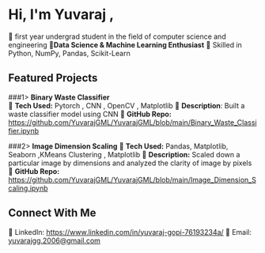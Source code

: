 # Hi, I'm Yuvaraj ,
🔹 first year undergrad student in the field of computer science and engineering
🔹**Data Science & Machine Learning Enthusiast**
🔹 Skilled in Python, NumPy, Pandas, Scikit-Learn  

## Featured Projects  
###1> **Binary Waste Classifier**  
🔹 **Tech Used:**  Pytorch , CNN , OpenCV , Matplotlib
🔹 **Description**: Built a waste classifier model using CNN
🔹 **GitHub Repo:** https://github.com/YuvarajGML/YuvarajGML/blob/main/Binary_Waste_Classifier.ipynb

###2> **Image Dimension Scaling**
🔹 **Tech Used:** Pandas, Matplotlib, Seaborn   ,KMeans Clustering , Matplotlib
🔹 **Description:** Scaled down a particular image by dimensions and analyzed the clarity of image by pixels  
🔹 **GitHub Repo:** https://github.com/YuvarajGML/YuvarajGML/blob/main/Image_Dimension_Scaling.ipynb 

 ## **Connect With Me**  
🔗 LinkedIn: https://www.linkedin.com/in/yuvaraj-gopi-76193234a/
📧 Email: yuvarajgg.2006@gmail.com
